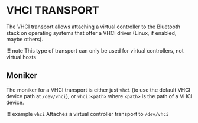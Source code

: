 VHCI TRANSPORT
==============

The VHCI transport allows attaching a virtual controller to the Bluetooth stack on operating systems that offer a VHCI driver (Linux, if enabled, maybe others).

!!! note
    This type of transport can only be used for virtual controllers, not virtual hosts

## Moniker
The moniker for a VHCI transport is either just `vhci` (to use the default VHCI device path at `/dev/vhci`), or `vhci:<path>` where `<path>` is the path of a VHCI device.

!!! example
    `vhci`
    Attaches a virtual controller transport to `/dev/vhci`
